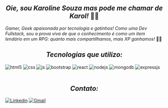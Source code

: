 <div align="center">
  
##  _Oie, sou Karoline Souza mas pode me chamar de Karol!_ 👩‍💻 </div>

_Gamer, Geek apaixonada por tecnologia e gatinhos! Como uma Dev Fullstack, sou a prova viva de que o conhecimento é como um item lendário em um RPG: quanto mais compartilhamos, mais XP ganhamos!_ 🌟🐾

<div align="center">
  
## _Tecnologias que utilizo:_  </div>

<div style="display: inline_block">
  <img align="center" alt="html5" src="https://img.shields.io/badge/HTML5-E34F26?style=for-the-badge&logo=html5&logoColor=white" />
  <img align="center" alt="css" src="https://img.shields.io/badge/CSS3-1572B6?style=for-the-badge&logo=css3&logoColor=white" />
  <img align="center" alt="js" src="https://img.shields.io/badge/JavaScript-F7DF1E?style=for-the-badge&logo=javascript&logoColor=black" />
  <img align="center" alt="bootstrap" src="https://img.shields.io/badge/Bootstrap-563D7C?style=for-the-badge&logo=bootstrap&logoColor=white" />
  <img align="center" alt="react" src="https://img.shields.io/badge/React-20232A?style=for-the-badge&logo=react&logoColor=61DAFB" />
  <img align="center" alt="nodejs" src="https://img.shields.io/badge/Node.js-43853D?style=for-the-badge&logo=node.js&logoColor=white" />
  <img align="center" alt="mongodb" src="https://img.shields.io/badge/MongoDB-4EA94B?style=for-the-badge&logo=mongodb&logoColor=white" /> 
  <img align="center" alt="expressjs" src="https://img.shields.io/badge/Express.js-404D59?style=for-the-badge" />
</div><br/> 

<div align="center">
  
## _Contato:_  </div>

[![Linkedin](https://img.shields.io/badge/LinkedIn-0077B5?style=for-the-badge&logo=linkedin&logoColor=white)](https://img.shields.io/badge/LinkedIn-0077B5?style=for-the-badge&logo=linkedin&logoColor=white)
[![Gmail](https://img.shields.io/badge/Gmail-D14836?style=for-the-badge&logo=gmail&logoColor=white)](kahsouzasts@gmail.com)
